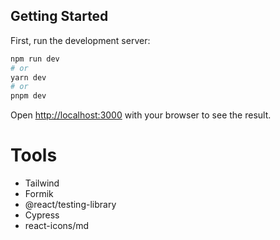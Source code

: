 ## Getting Started

First, run the development server:

```bash
npm run dev
# or
yarn dev
# or
pnpm dev
```

Open [http://localhost:3000](http://localhost:3000) with your browser to see the result.

# Tools

- Tailwind
- Formik
- @react/testing-library
- Cypress
- react-icons/md
